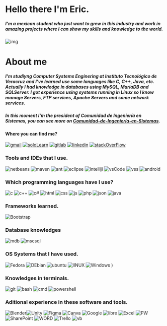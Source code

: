 # Hello there I'm Eric.
##### I'm a mexican student who just want to grew in this industry and work in amazing projects where I can show my skills and knowledge to the world. 
![img](https://i.imgur.com/aVrtEzh.png)

# About me
##### I'm studiyng Computer Systems Enginering at Instituto Tecnológico de Veracruz and I've learned use some languages like C, C++, Java, etc. Actually I had knowledge in databases using MySQL, MariaDB and SQLServer. I got experience using systems running in Linux so I know manage Servers, FTP services, Apache Servers and some network services.

##### In this moment I'm the president of Comunidad de Ingeniería en Sistemas, you can see more on [Comunidad-de-Ingeniería-en-Sistemas](https://github.com/Comunidad-De-Ingenieria-en-Sistemas).

#### Where you can find me?
[![gmail](https://img.shields.io/badge/Gmail-D14836?style=for-the-badge&logo=gmail&logoColor=white)](mailto:ericmontalvo44@gmail.com?Subject=Request%20Mission) [![soloLearn](https://img.shields.io/badge/-Sololearn-3a464b?style=for-the-badge&logo=Sololearn&logoColor=white)](https://www.sololearn.com/profile/12934494) [![gitlab](https://img.shields.io/badge/GitLab-330F63?style=for-the-badge&logo=gitlab&logoColor=white)](https://gitlab.com/emmc316)  [![linkedin](https://img.shields.io/badge/LinkedIn-0077B5?style=for-the-badge&logo=linkedin&logoColor=white)]((https://www.linkedin.com/in/emmc316/))  [![stackOverFlow](https://img.shields.io/badge/Stack_Overflow-FE7A16?style=for-the-badge&logo=stack-overflow&logoColor=white)](https://stackoverflow.com/users/15986721/emmc316)

### Tools and IDEs that I use.

![netbeans](https://img.shields.io/badge/apache%20netbeans-1B6AC6?style=for-the-badge&logo=apache%20netbeans%20IDE&logoColor=white) ![maven](https://img.shields.io/badge/Apache%20Maven-C71A36?style=for-the-badge&logo=Apache%20Maven&logoColor=white) ![ant](https://img.shields.io/badge/Apache%20Ant-AZ543VM?style=for-the-badge&logo=Apache%20Ant&logoColor=white) ![eclipse](https://img.shields.io/badge/Eclipse-2C2255?style=for-the-badge&logo=eclipse&logoColor=white) ![intelliji](https://img.shields.io/badge/IntelliJ_IDEA-000000.svg?style=for-the-badge&logo=intellij-idea&logoColor=white) ![vsCode](https://img.shields.io/badge/Visual_Studio_Code-0078D4?style=for-the-badge&logo=visual%20studio%20code&logoColor=white) ![vss](https://img.shields.io/badge/Visual_Studio-5C2D91?style=for-the-badge&logo=visual%20studio&logoColor=white) ![android](https://img.shields.io/badge/Android_Studio-3DDC84?style=for-the-badge&logo=android-studio&logoColor=white)

### Which programming languages have I use?
![c](https://img.shields.io/badge/C-00599C?style=for-the-badge&logo=c&logoColor=white) ![c++](https://img.shields.io/badge/C%2B%2B-00599C?style=for-the-badge&logo=c%2B%2B&logoColor=white) ![c#](https://img.shields.io/badge/C%23-239120?style=for-the-badge&logo=c-sharp&logoColor=white) ![html](https://img.shields.io/badge/HTML5-E34F26?style=for-the-badge&logo=html5&logoColor=white) ![css](https://img.shields.io/badge/CSS3-1572B6?style=for-the-badge&logo=css3&logoColor=white) ![js](https://img.shields.io/badge/JavaScript-323330?style=for-the-badge&logo=javascript&logoColor=F7DF1E) ![php](https://img.shields.io/badge/PHP-777BB4?style=for-the-badge&logo=php&logoColor=white) ![json](https://img.shields.io/badge/json-5E5C5C?style=for-the-badge&logo=json&logoColor=white) ![java](https://img.shields.io/badge/OpenJDK-ED8B00?style=for-the-badge&logo=openjdk&logoColor=white)

### Frameworks learned.
![Bootstrap](https://img.shields.io/badge/Bootstrap-7952B3?style=for-the-badge&logo=bootstrap&logoColor=white)

### Database knowledges
![mdb](https://img.shields.io/badge/MariaDB-003545?style=for-the-badge&logo=mariadb&logoColor=white) ![mscsql](https://img.shields.io/badge/Microsoft%20SQL%20Server-CC2927?style=for-the-badge&logo=microsoft%20sql%20server&logoColor=white) 

### OS Systems that I have used.
![Fedora](https://img.shields.io/badge/Fedora-294172?style=for-the-badge&logo=fedora&logoColor=white) ![DEbian](https://img.shields.io/badge/Debian-A81D33?style=for-the-badge&logo=debian&logoColor=white) ![ubuntu](https://img.shields.io/badge/Ubuntu-E95420?style=for-the-badge&logo=ubuntu&logoColor=white) ![lINUX](https://img.shields.io/badge/Linux-FCC624?style=for-the-badge&logo=linux&logoColor=black)  ![Windows](https://img.shields.io/badge/Windows-0078D6?style=for-the-badge&logo=windows&logoColor=white) )

### Knowledges in terminals.
![git](https://img.shields.io/badge/GIT-E44C30?style=for-the-badge&logo=git&logoColor=white) ![bash](https://img.shields.io/badge/GNU%20Bash-4EAA25?style=for-the-badge&logo=GNU%20Bash&logoColor=white) ![cmd](https://img.shields.io/badge/windows%20terminal-4D4D4D?style=for-the-badge&logo=windows%20terminal&logoColor=white) ![powershell](https://img.shields.io/badge/powershell-5391FE?style=for-the-badge&logo=powershell&logoColor=white)


### Aditional experience in these software and tools.
![Blender](https://img.shields.io/badge/blender-%23F5792A.svg?style=for-the-badge&logo=blender&logoColor=white)![Unity](https://img.shields.io/badge/unity-%23222C37.svg?style=for-the-badge&logo=Unity&logoColor=white) ![Figma](https://img.shields.io/badge/Figma-F24E1E?style=for-the-badge&logo=figma&logoColor=white) ![Canva](https://img.shields.io/badge/Canva-%2300C4CC.svg?&style=for-the-badge&logo=Canva&logoColor=white) ![Google](https://img.shields.io/badge/Google%20Sheets-34A853?style=for-the-badge&logo=google-sheets&logoColor=white) ![libre](https://img.shields.io/badge/LibreOffice-18A303?style=for-the-badge&logo=LibreOffice&logoColor=white) ![Excel](https://img.shields.io/badge/Microsoft_Excel-217346?style=for-the-badge&logo=microsoft-excel&logoColor=white) ![PW](https://img.shields.io/badge/Microsoft_PowerPoint-B7472A?style=for-the-badge&logo=microsoft-powerpoint&logoColor=white) ![SharePoint](https://img.shields.io/badge/Microsoft_SharePoint-0078D4?style=for-the-badge&logo=microsoft-sharepoint&logoColor=white) ![WORD](https://img.shields.io/badge/Microsoft_Word-2B579A?style=for-the-badge&logo=microsoft-word&logoColor=white) ![Trello](https://img.shields.io/badge/Trello-0052CC?style=for-the-badge&logo=trello&logoColor=white) ![vb](https://img.shields.io/badge/VirtualBox-21416b?style=for-the-badge&logo=VirtualBox&logoColor=white)


